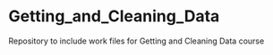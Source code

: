 Getting_and_Cleaning_Data
=========================

Repository to include work files for Getting and Cleaning Data course

